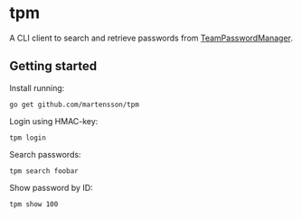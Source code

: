 # tpm

A CLI client to search and retrieve passwords from [TeamPasswordManager](http://teampasswordmanager.com/).

## Getting started

Install running:

    go get github.com/martensson/tpm

Login using HMAC-key:

    tpm login

Search passwords:

    tpm search foobar

Show password by ID:

    tpm show 100
